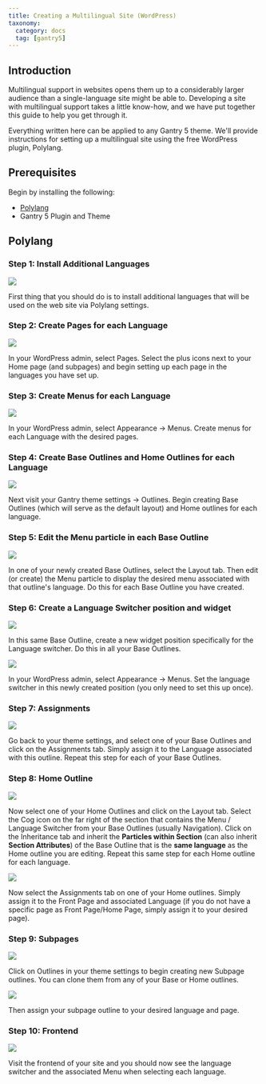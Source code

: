 ```yaml
---
title: Creating a Multilingual Site (WordPress)
taxonomy:
  category: docs
  tag: [gantry5]
---
```


## Introduction

Multilingual support in websites opens them up to a considerably larger audience than a single-language site might be able to. Developing a site with multilingual support takes a little know-how, and we have put together this guide to help you get through it.

Everything written here can be applied to any Gantry 5 theme. We'll provide instructions for setting up a multilingual site using the free WordPress plugin, Polylang. 

## Prerequisites

Begin by installing the following:

* [Polylang](https://wordpress.org/plugins/polylang/)
* Gantry 5 Plugin and Theme

## Polylang

### Step 1: Install Additional Languages

![](polylang/img0.jpg)

First thing that you should do is to install additional languages that will be used on the web site via Polylang settings.

### Step 2: Create Pages for each Language

![](polylang/img1.jpg)

In your WordPress admin, select Pages. Select the plus icons next to your Home page (and subpages) and begin setting up each page in the languages you have set up.

### Step 3: Create Menus for each Language

![](polylang/img2.jpg)

In your WordPress admin, select Appearance -> Menus. Create menus for each Language with the desired pages.

### Step 4: Create Base Outlines and Home Outlines for each Language

![](polylang/img3.jpg)

Next visit your Gantry theme settings -> Outlines. Begin creating Base Outlines (which will serve as the default layout) and Home outlines for each language. 

### Step 5: Edit the Menu particle in each Base Outline 

![](polylang/img4.jpg)

In one of your newly created Base Outlines, select the Layout tab. Then edit (or create) the Menu particle to display the desired menu associated with that outline's language. Do this for each Base Outline you have created.

### Step 6: Create a Language Switcher position and widget

![](polylang/img5.jpg)

In this same Base Outline, create a new widget position specifically for the Language switcher. Do this in all your Base Outlines.

![](polylang/img6.jpg)

In your WordPress admin, select Appearance -> Menus. Set the language switcher in this newly created position (you only need to set this up once).

### Step 7: Assignments

![](polylang/imgx.jpg)

Go back to your theme settings, and select one of your Base Outlines and click on the Assignments tab. Simply assign it to the Language associated with this outline. Repeat this step for each of your Base Outlines.

### Step 8: Home Outline

![](polylang/img7.jpg)

Now select one of your Home Outlines and click on the Layout tab. Select the Cog icon on the far right of the section that contains the Menu / Language Switcher from your Base Outlines (usually Navigation). Click on the Inheritance tab and inherit the **Particles within Section** (can also inherit **Section Attributes**) of the Base Outline that is the **same language** as the Home outline you are editing. Repeat this same step for each Home outline for each language.

![](polylang/img8.jpg)

Now select the Assignments tab on one of your Home outlines. Simply assign it to the Front Page and associated Language (if you do not have a specific page as Front Page/Home Page, simply assign it to your desired page).

### Step 9: Subpages

![](polylang/img9.jpg)

Click on Outlines in your theme settings to begin creating new Subpage outlines. You can clone them from any of your Base or Home outlines.

![](polylang/img10.jpg)

Then assign your subpage outline to your desired language and page.

### Step 10: Frontend

![](polylang/img11.jpg)

Visit the frontend of your site and you should now see the language switcher and the associated Menu when selecting each language. 

<!--## WPML (Premium)

### Step 1: Install Additional Languages

![](wpml/img1.jpg)

First thing that you should do is to install additional languages that will be used on the web site via WPML settings. Set Language switcher options -> How to handle languages without translation to "Link to home of language for missing translations".

### Step 2: Create Pages for each Language

![](wpml/img2.jpg)

In your WordPress admin, select Pages. Select the plus icons next to your Home page (and subpages) and begin setting up each page in the languages you have set up.

### Step 3: Create Menus for each Language

![](wpml/img3.jpg)

In your WordPress admin, select Appearance -> Menus. Create menus for each Language with the desired pages.

### Step 4: Create Base Outlines and Home Outlines for each Language

![](wpml/img4.jpg)

Next visit your Gantry theme settings -> Outlines. Begin creating Base Outlines (which will serve as the default layout) and Home outlines for each language. 

### Step 5: Edit the Menu particle in each Base Outline 

![](wpml/img5.jpg)

In one of your newly created Base Outlines, select the Layout tab. Then edit (or create) the Menu particle to display the desired menu associated with that outline's language. Do this for each Base Outline you have created.

### Step 6: Create a Language Switcher position and widget

![](wpml/img6.jpg)

In this same Base Outline, create a new widget position specifically for the Language switcher. Do this in all your Base Outlines.

![](wpml/img7.jpg)

In your WordPress admin, select Appearance -> Menus. Set the language switcher in this newly created position (you only need to set this up once).

### Step 7: Assignments

![](wpml/imgx.jpg)

Go back to your theme settings, and select one of your Base Outlines and click on the Assignments tab. Assign it to Single Page (Assignments -> Page Context -> Single Page) and also the Language associated with this outline. Repeat this step for each of your Base Outlines.

### Step 8: Home Outline

![](wpml/img8.jpg)

Now select one of your Home Outlines and click on the Layout tab. Select the Cog icon on the far right of the section that contains the Menu / Language Switcher from your Base Outlines (usually Navigation). Click on the Inheritance tab and inherit the **Particles within Section** (can also inherit **Section Attributes**) of the Base Outline that is the **same language** as the Home outline you are editing. Repeat this same step for each Home outline for each language.

![](wpml/img9.jpg)

Now select the Assignments tab on one of your Home outlines. Simply assign it to the Front Page and associated Language (if you do not have a specific page as Front Page/Home Page, simply assign it to your desired page).

### Step 9: Subpages

![](wpml/img10.jpg)

Click on Outlines in your theme settings to begin creating new Subpage outlines. You can clone them from any of your Base or Home outlines.

![](wpml/img11.jpg)

Then assign it to your desired language and page.

### Step 10: Frontend

![](wpml/img12.jpg)

Visit the frontend of your site and you should now see the language switcher and the associated Menu when selecting each language.-->
